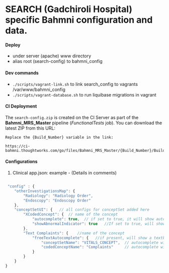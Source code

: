 SEARCH (Gadchiroli Hospital) specific Bahmni configuration and data. 
======================================================================

#### Deploy
- under server (apache) www directory
- alias root (search-config) to bahmni_config


#### Dev commands
* `./scripts/vagrant-link.sh` to link search_config to vagrants /var/www/bahmni_config
* `./scripts/vagrant-database.sh` to run liquibase migrations in vagrant 


#### CI Deployment
The `search-config.zip` is created on the CI Server as part of the **Bahmni_MRS_Master** pipeline (*FunctionalTests* job). You can download the latest ZIP from this URL:

```
Replace the {Build_Number} variable in the link:

https://ci-bahmni.thoughtworks.com/go/files/Bahmni_MRS_Master/{Build_Number}/BuildStage/Latest/FunctionalTests/deployables/
```


#### Configurations 
 
 1) Clinical app.json: example -  (Details in comments)

```javascript

 "config" : {
    "otherInvestigationsMap": {
        "Radiology": "Radiology Order",
        "Endoscopy": "Endoscopy Order"
    },
    "conceptSetUI": {   // all configs for conceptSet added here
        "XCodedConcept": {  // name of the concept
            "autocomplete": true,  // if set to true, it will show autocomplete instead of dropdown for coded concept answers.
            "showAbnormalIndicator": true   //If set to true, will show a checkbox for capturing abnormal observation.
        },
        "Text Complaints": {    //name of the concept
            "freeTextAutocomplete": {   //if present, will show a textbox, with autocomplete for concept name.
                "conceptSetName": "VITALS_CONCEPT",  // autocomplete will search for concepts which are membersOf this conceptSet (Optional)
                "codedConceptName": "Complaints"     // autocomplete will search for concepts which are answersTo this codedConcept (Optional)
            }
        }
    }
}

```
